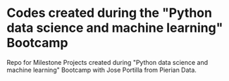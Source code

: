# Codes created during the "Python data science and machine learning" Bootcamp

Repo for Milestone Projects created during "Python data science and machine learning" Bootcamp with Jose Portilla from Pierian Data.

